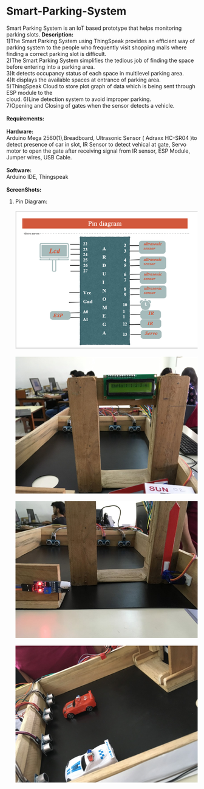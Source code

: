 # Smart-Parking-System
Smart Parking System is an IoT based prototype that helps monitoring parking slots.
**Description:**</br>
1)The Smart Parking System using ThingSpeak provides an efficient way of parking system to the people who frequently visit shopping malls where finding a correct parking slot is difficult.</br>
2)The Smart Parking System simplifies the tedious job of finding the space before entering into a parking area.</br>
3)It detects occupancy status of each space in multilevel parking area.</br>
4)It displays the available spaces at entrance of parking area.</br>
5)ThingSpeak Cloud to store plot graph of data which is being sent through ESP module to the</br>
cloud.
6)Line detection system to avoid improper parking.</br>
7)Opening and Closing of gates when the sensor detects a vehicle.</br></br>
**Requirements:**</br></br>
**Hardware:**</br>
Arduino Mega 2560(1),Breadboard, Ultrasonic Sensor ( Adraxx HC-SR04 )to detect presence of car in slot, IR Sensor to detect vehical at gate, Servo motor to open the gate after receiving signal from IR sensor, ESP Module, Jumper wires, USB Cable.</br></br>
**Software:**</br>
Arduino IDE, Thingspeak</br></br>
**ScreenShots:**</br>
1) Pin Diagram:</br></br>
![pin diagram](ScreenShots/pin.PNG)</br></br>
![](ScreenShots/Picture.jpg)</br></br>
![](ScreenShots/Picture2.jpg)</br></br>
![](ScreenShots/picture3.jpg)</br></br>


